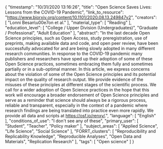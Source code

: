 {
    "timestamp": "10/31/2020 13:16:26",
    "title": "Open Science Saves Lives: Lessons from the COVID-19 Pandemic",
    "link_to_resource": "https://www.biorxiv.org/content/10.1101/2020.08.13.249847v2",
    "creators": [
        "Lonni Besan\u00e7on et al."
    ],
    "material_type": [
        "Reading"
    ],
    "education_level": [
        "College / Upper Division (Undergraduates)",
        "Graduate / Professional",
        "Adult Education"
    ],
    "abstract": "In the last decade Open Science principles, such as Open Access, study preregistration, use of preprints, making available data and code, and open peer review, have been successfully advocated for and are being slowly adopted in many different research communities. In response to the COVID-19 pandemic many publishers and researchers have sped up their adoption of some of these Open Science practices, sometimes embracing them fully and sometimes partially or in a sub-optimal manner. In this article, we express concerns about the violation of some of the Open Science principles and its potential impact on the quality of research output. We provide evidence of the misuses of these principles at different stages of the scientific process. We call for a wider adoption of Open Science practices in the hope that this work will encourage a broader endorsement of Open Science principles and serve as a reminder that science should always be a rigorous process, reliable and transparent, especially in the context of a pandemic where research findings are being translated into practice even more rapidly. We provide all data and scripts at https://osf.io/renxy/.",
    "language": [
        "English"
    ],
    "conditions_of_use": "I don't see any of these",
    "primary_user": [
        "Student",
        "Teacher",
        "Policy maker"
    ],
    "subject_areas": [
        "Applied Science",
        "Life Science",
        "Social Science"
    ],
    "FORRT_clusters": [
        "Reproducibility and Replicability Knowledge",
        "Reproducible Analyses",
        "Open Data and Materials",
        "Replication Research"
    ],
    "tags": [
        "Open science"
    ]
}